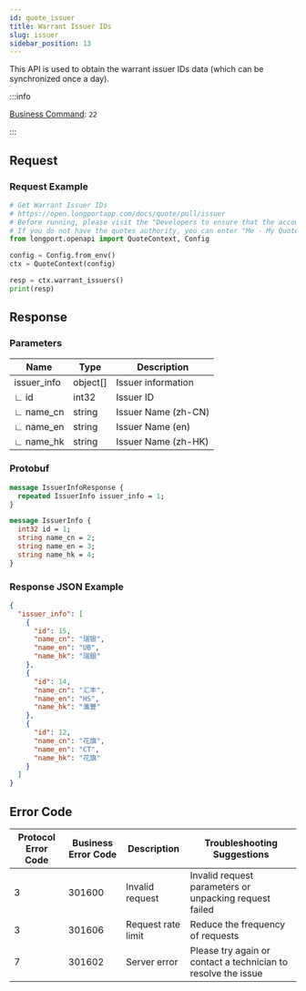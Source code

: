 ```yaml
---
id: quote_issuer
title: Warrant Issuer IDs
slug: issuer
sidebar_position: 13
---
```


This API is used to obtain the warrant issuer IDs data (which can be synchronized once a day).

<SDKLinks module="quote" klass="QuoteContext" method="warrant_issuers" />

:::info

[Business Command](../../socket/biz-command): `22`

:::

## Request

### Request Example

```python
# Get Warrant Issuer IDs
# https://open.longportapp.com/docs/quote/pull/issuer
# Before running, please visit the "Developers to ensure that the account has the correct quotes authority.
# If you do not have the quotes authority, you can enter "Me - My Quotes - Store" to purchase the authority through the "LongPort" mobile app.
from longport.openapi import QuoteContext, Config

config = Config.from_env()
ctx = QuoteContext(config)

resp = ctx.warrant_issuers()
print(resp)
```

## Response

### Parameters

| Name        | Type     | Description         |
| ----------- | -------- | ------------------- |
| issuer_info | object[] | Issuer information  |
| ∟ id        | int32    | Issuer ID           |
| ∟ name_cn   | string   | Issuer Name (zh-CN) |
| ∟ name_en   | string   | Issuer Name (en)    |
| ∟ name_hk   | string   | Issuer Name (zh-HK) |

### Protobuf

```protobuf
message IssuerInfoResponse {
  repeated IssuerInfo issuer_info = 1;
}

message IssuerInfo {
  int32 id = 1;
  string name_cn = 2;
  string name_en = 3;
  string name_hk = 4;
}
```

### Response JSON Example

```json
{
  "issuer_info": [
    {
      "id": 15,
      "name_cn": "瑞银",
      "name_en": "UB",
      "name_hk": "瑞銀"
    },
    {
      "id": 14,
      "name_cn": "汇丰",
      "name_en": "HS",
      "name_hk": "滙豐"
    },
    {
      "id": 12,
      "name_cn": "花旗",
      "name_en": "CT",
      "name_hk": "花旗"
    }
  ]
}
```

## Error Code

| Protocol Error Code | Business Error Code | Description        | Troubleshooting Suggestions                                   |
| ------------------- | ------------------- | ------------------ | ------------------------------------------------------------- |
| 3                   | 301600              | Invalid request    | Invalid request parameters or unpacking request failed        |
| 3                   | 301606              | Request rate limit | Reduce the frequency of requests                              |
| 7                   | 301602              | Server error       | Please try again or contact a technician to resolve the issue |
